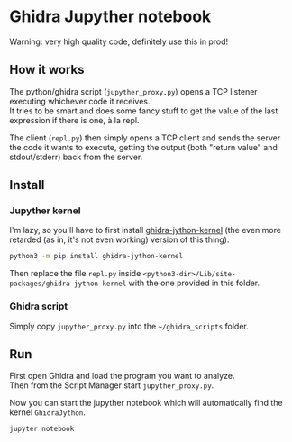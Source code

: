 # Ghidra Jupyther notebook

Warning: very high quality code, definitely use this in prod!

## How it works
The python/ghidra script (`jupyther_proxy.py`) opens a TCP listener executing whichever code it receives.  
It tries to be smart and does some fancy stuff to get the value of the last expression if there is one, à la repl.

The client (`repl.py`) then simply opens a TCP client and sends the server the code it wants to execute, getting the output (both "return value" and stdout/stderr) back from the server.

## Install
### Jupyther kernel
I'm lazy, so you'll have to first install [ghidra-jython-kernel](https://github.com/AllsafeCyberSecurity/ghidra-jython-kernel) (the even more retarded (as in, it's not even working) version of this thing).
```bash
python3 -m pip install ghidra-jython-kernel
```
Then replace the file `repl.py` inside `<python3-dir>/Lib/site-packages/ghidra-jython-kernel` with the one provided in this folder.

### Ghidra script
Simply copy `jupyther_proxy.py` into the `~/ghidra_scripts` folder.

## Run
First open Ghidra and load the program you want to analyze.  
Then from the Script Manager start `jupyther_proxy.py`.

Now you can start the jupyther notebook which will automatically find the kernel `GhidraJython`.
```bash
jupyter notebook
```
